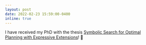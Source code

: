 ```yaml
---
layout: post
date: 2022-02-23 15:59:00-0400
inline: true
---
```


I have received my PhD with the thesis <a href="https://freidok.uni-freiburg.de/data/225448">Symbolic Search for Optimal Planning with Expressive Extensions</a>! :tada:
